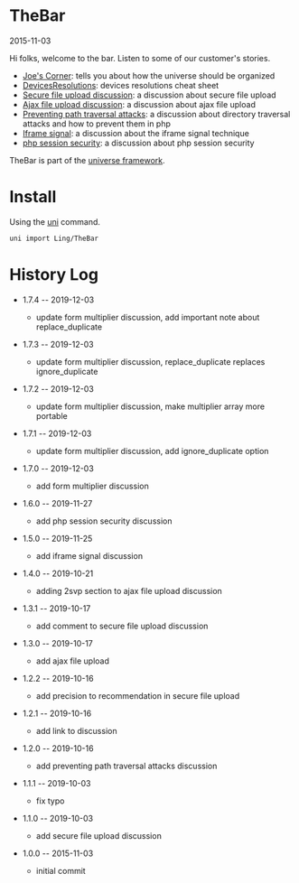 TheBar
======
2015-11-03 



Hi folks, welcome to the bar.
Listen to some of our customer's stories.


- [Joe's Corner](https://github.com/lingtalfi/TheBar/blob/master/joe/README.md): tells you about how the universe should be organized
- [DevicesResolutions](https://github.com/lingtalfi/TheBar/blob/master/DevicesResolutions/devices-resolutions.md): devices resolutions cheat sheet
- [Secure file upload discussion](https://github.com/lingtalfi/TheBar/blob/master/discussions/secure-file-upload.md): a discussion about secure file upload
- [Ajax file upload discussion](https://github.com/lingtalfi/TheBar/blob/master/discussions/ajax-file-upload.md): a discussion about ajax file upload
- [Preventing path traversal attacks](https://github.com/lingtalfi/TheBar/blob/master/discussions/preventing-path-traversal-attacks.md): a discussion about directory traversal attacks and how to prevent them in php
- [Iframe signal](https://github.com/lingtalfi/TheBar/blob/master/discussions/iframe-signal.md): a discussion about the iframe signal technique
- [php session security](https://github.com/lingtalfi/TheBar/blob/master/discussions/php-session-security.md): a discussion about php session security



TheBar is part of the [universe framework](https://github.com/karayabin/universe-snapshot).


Install
==========
Using the [uni](https://github.com/lingtalfi/universe-naive-importer) command.
```bash
uni import Ling/TheBar
```

History Log
===============

- 1.7.4 -- 2019-12-03

    - update form multiplier discussion, add important note about replace_duplicate
    
- 1.7.3 -- 2019-12-03

    - update form multiplier discussion, replace_duplicate replaces ignore_duplicate
    
- 1.7.2 -- 2019-12-03

    - update form multiplier discussion, make multiplier array more portable
    
- 1.7.1 -- 2019-12-03

    - update form multiplier discussion, add ignore_duplicate option
    
- 1.7.0 -- 2019-12-03

    - add form multiplier discussion
    
- 1.6.0 -- 2019-11-27

    - add php session security discussion
    
- 1.5.0 -- 2019-11-25

    - add iframe signal discussion
    
- 1.4.0 -- 2019-10-21

    - adding 2svp section to ajax file upload discussion
    
- 1.3.1 -- 2019-10-17

    - add comment to secure file upload discussion
    
- 1.3.0 -- 2019-10-17

    - add ajax file upload
    
- 1.2.2 -- 2019-10-16

    - add precision to recommendation in secure file upload
    
- 1.2.1 -- 2019-10-16

    - add link to discussion
    
- 1.2.0 -- 2019-10-16

    - add preventing path traversal attacks discussion
    
- 1.1.1 -- 2019-10-03

    - fix typo
    
- 1.1.0 -- 2019-10-03

    - add secure file upload discussion
    
- 1.0.0 -- 2015-11-03

    - initial commit
